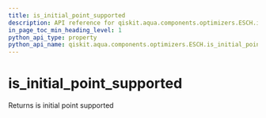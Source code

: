 ```yaml
---
title: is_initial_point_supported
description: API reference for qiskit.aqua.components.optimizers.ESCH.is_initial_point_supported
in_page_toc_min_heading_level: 1
python_api_type: property
python_api_name: qiskit.aqua.components.optimizers.ESCH.is_initial_point_supported
---
```


# is\_initial\_point\_supported

Returns is initial point supported

